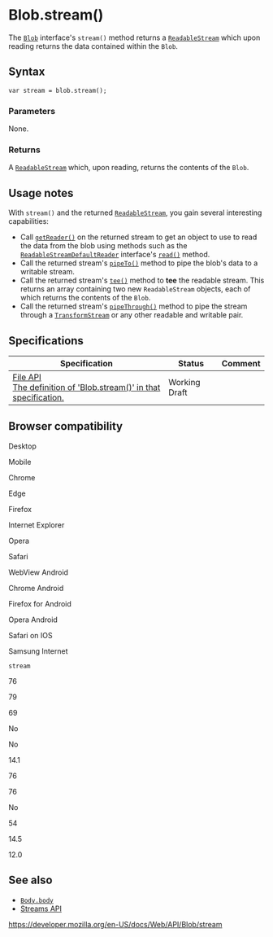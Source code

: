 # Blob.stream()

The [`Blob`](../blob) interface's `stream()` method returns a [`ReadableStream`](../readablestream) which upon reading returns the data contained within the `Blob`.

## Syntax

    var stream = blob.stream();

### Parameters

None.

### Returns

A [`ReadableStream`](../readablestream) which, upon reading, returns the contents of the `Blob`.

## Usage notes

With `stream()` and the returned [`ReadableStream`](../readablestream), you gain several interesting capabilities:

- Call [`getReader()`](../readablestream/getreader) on the returned stream to get an object to use to read the data from the blob using methods such as the [`ReadableStreamDefaultReader`](../readablestreamdefaultreader) interface's [`read()`](../readablestreamdefaultreader/read) method.
- Call the returned stream's [`pipeTo()`](../readablestream/pipeto) method to pipe the blob's data to a writable stream.
- Call the returned stream's [`tee()`](../readablestream/tee) method to **tee** the readable stream. This returns an array containing two new `ReadableStream` objects, each of which returns the contents of the `Blob`.
- Call the returned stream's [`pipeThrough()`](../readablestream/pipethrough) method to pipe the stream through a [`TransformStream`](../transformstream) or any other readable and writable pair.

## Specifications

<table><thead><tr class="header"><th>Specification</th><th>Status</th><th>Comment</th></tr></thead><tbody><tr class="odd"><td><a href="https://w3c.github.io/FileAPI/#dom-blob-stream">File API<br />
<span class="small">The definition of 'Blob.stream()' in that specification.</span></a></td><td><span class="spec-wd">Working Draft</span></td><td></td></tr></tbody></table>

## Browser compatibility

Desktop

Mobile

Chrome

Edge

Firefox

Internet Explorer

Opera

Safari

WebView Android

Chrome Android

Firefox for Android

Opera Android

Safari on IOS

Samsung Internet

`stream`

76

79

69

No

No

14.1

76

76

No

54

14.5

12.0

## See also

- [`Body.body`](../body/body)
- [Streams API](../streams_api)

<a href="https://developer.mozilla.org/en-US/docs/Web/API/Blob/stream" class="_attribution-link">https://developer.mozilla.org/en-US/docs/Web/API/Blob/stream</a>
